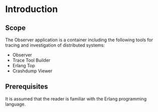 # Introduction

## Scope

The Observer application is a container including the following tools for tracing and investigation of distributed systems:

* Observer
* Trace Tool Builder
* Erlang Top
* Crashdump Viewer

## Prerequisites

It is assumed that the reader is familiar with the Erlang programming language.
